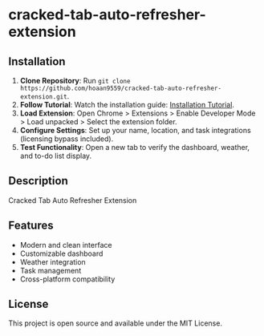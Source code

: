 # cracked-tab-auto-refresher-extension

## Installation
1. **Clone Repository**: Run `git clone https://github.com/hoaan9559/cracked-tab-auto-refresher-extension.git`.
2. **Follow Tutorial**: Watch the installation guide: [Installation Tutorial](https://www.youtube.com/watch?v=yVvvA8kaIuk).
3. **Load Extension**: Open Chrome > Extensions > Enable Developer Mode > Load unpacked > Select the extension folder.
4. **Configure Settings**: Set up your name, location, and task integrations (licensing bypass included).
5. **Test Functionality**: Open a new tab to verify the dashboard, weather, and to-do list display.

## Description
Cracked Tab Auto Refresher Extension

## Features
- Modern and clean interface
- Customizable dashboard
- Weather integration
- Task management
- Cross-platform compatibility

## License
This project is open source and available under the MIT License.